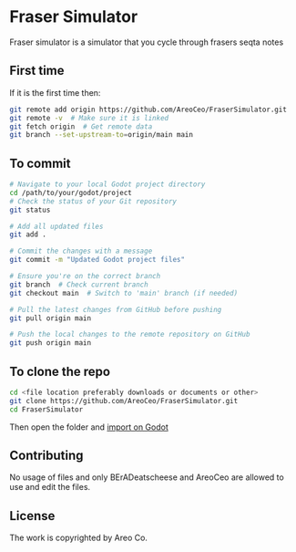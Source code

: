 # Fraser Simulator

Fraser simulator is a simulator that you cycle through frasers seqta notes

## First time
If it is the first time then:
``` bash
git remote add origin https://github.com/AreoCeo/FraserSimulator.git
git remote -v  # Make sure it is linked
git fetch origin  # Get remote data
git branch --set-upstream-to=origin/main main
```
## To commit
```bash
# Navigate to your local Godot project directory
cd /path/to/your/godot/project
# Check the status of your Git repository
git status

# Add all updated files
git add .

# Commit the changes with a message
git commit -m "Updated Godot project files"

# Ensure you're on the correct branch
git branch  # Check current branch
git checkout main  # Switch to 'main' branch (if needed)

# Pull the latest changes from GitHub before pushing
git pull origin main

# Push the local changes to the remote repository on GitHub
git push origin main
```

## To clone the repo
``` bash
cd <file location preferably downloads or documents or other>
git clone https://github.com/AreoCeo/FraserSimulator.git
cd FraserSimulator
```
Then open the folder and [import on Godot](https://forum.godotengine.org/t/how-to-import-a-folder-containing-a-godot-project/21185)

## Contributing

No usage of files and only BErADeatscheese and AreoCeo are allowed to use and edit the files.
## License

The work is copyrighted by Areo Co.
